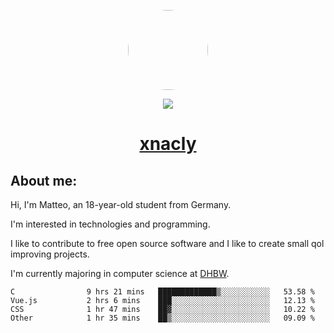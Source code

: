 <p align="center">
  <img style="border-radius: 100px" width="128" height="128" src="https://avatars.githubusercontent.com/u/47723417?v=4"/>
</p>
<p align="center">
  <img src="https://komarev.com/ghpvc/?username=xnacly&&style=flat-square"/>
</p>

<h1 align="center"><a href="https://xnacly.me/"> xnacly</a> </h1>

<h2> About me:</h2>

<p>Hi, I'm Matteo, an 18-year-old student from Germany. </p>
<p>I'm interested in technologies and programming.</p>
<p>I like to contribute to free open source software and I like to create small qol improving projects.</p>
<p>I'm currently majoring in computer science at <a href="https://www.dhbw.de/startseite">DHBW</a>.</p>

<!--START_SECTION:waka-->

```text
C                9 hrs 21 mins   █████████████▒░░░░░░░░░░░   53.58 %
Vue.js           2 hrs 6 mins    ███░░░░░░░░░░░░░░░░░░░░░░   12.13 %
CSS              1 hr 47 mins    ██▓░░░░░░░░░░░░░░░░░░░░░░   10.22 %
Other            1 hr 35 mins    ██▒░░░░░░░░░░░░░░░░░░░░░░   09.09 %
```

<!--END_SECTION:waka-->

